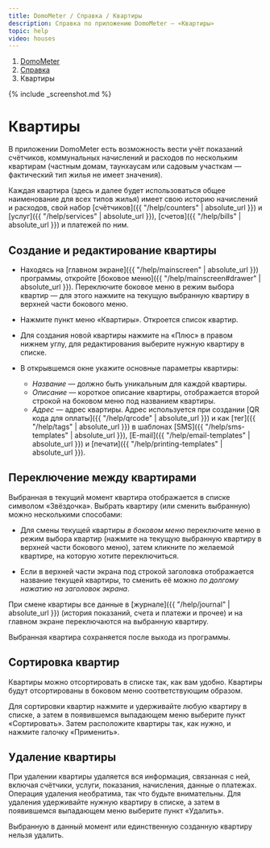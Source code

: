 ```yaml
---
title: DomoMeter / Справка / Квартиры
description: Справка по приложению DomoMeter — «Квартиры»
topic: help
video: houses
---
```


<div class="row">
<ol class="breadcrumb pull-right">
  <li><a href="{{ '/' | absolute_url }}">DomoMeter</a></li>
  <li><a href="{{ '/help' | absolute_url }}">Справка</a></li>
  <li class="active">Квартиры</li>
</ol>
</div>

<script type="text/javascript">
	var screenshots = [
	  '{{ "/assets/img/screens/houses.png" | absolute_url }}', 
	  '{{ "/assets/img/screens/house-properties.png" | absolute_url }}'
	];
</script>
{% include _screenshot.md %}

<div class="instruction" markdown="1">

# Квартиры

В приложении DomoMeter есть возможность вести учёт показаний счётчиков, коммунальных начислений и расходов по нескольким квартирам 
(частным домам, таунхаусам или садовым участкам — фактический тип жилья не имеет значения).  

Каждая квартира (здесь и далее будет использоваться общее наименование для всех типов жилья) имеет свою историю начислений и расходов, свой набор [счётчиков]({{ "/help/counters" | absolute_url }}) и [услуг]({{ "/help/services" | absolute_url }}), [счетов]({{ "/help/bills" | absolute_url }}) и платежей по ним.

## Создание и редактирование квартиры

* Находясь на [главном экране]({{ "/help/mainscreen" | absolute_url }}) программы, откройте [боковое меню]({{ "/help/mainscreen#drawer" | absolute_url }}). 
Переключите боковое меню в режим выбора квартир — для этого нажмите на текущую выбранную квартиру в верхней части бокового меню.

* Нажмите пункт меню «Квартиры». Откроется список квартир. 
 
* Для создания новой квартиры нажмите на «Плюс» в правом нижнем углу, для редактирования выберите нужную квартиру в списке. 
 
* В открывшемся окне укажите основные параметры квартиры:

  * *Название* — должно быть уникальным для каждой квартиры. 
  * *Описание* — короткое описание квартиры, отображается второй строкой на боковом меню под названием квартиры. 
  * *Адрес* — адрес квартиры. Адрес используется при создании [QR кода для оплаты]({{ "/help/qrcode" | absolute_url }}) и как [тег]({{ "/help/tags" | absolute_url }}) в шаблонах [SMS]({{ "/help/sms-templates" | absolute_url }}), [E-mail]({{ "/help/email-templates" | absolute_url }}) и [печати]({{ "/help/printing-templates" | absolute_url }}).
  
## Переключение между квартирами

Выбранная в текущий момент квартира отображается в списке символом «Звёздочка».
Выбрать квартиру (или сменить выбранную) можно несколькими способами:
 
* Для смены текущей квартиры *в боковом меню* переключите меню в режим выбора квартир (нажмите на текущую выбранную квартиру в верхней части бокового меню), 
затем кликните по желаемой квартире, на которую хотите переключиться.

* Если в верхней части экрана под строкой заголовка отображается название текущей квартиры, то сменить её можно *по долгому нажатию на заголовок экрана*.

При смене квартиры все данные в [журнале]({{ "/help/journal" | absolute_url }}) (история показаний, счета и платежи и прочее) и на главном экране переключаются на выбранную квартиру.

Выбранная квартира сохраняется после выхода из программы.
  
## Сортировка квартир
  
Квартиры можно отсортировать в списке так, как вам удобно. Квартиры будут отсортированы в боковом меню соответствующим образом.  

Для сортировки квартир нажмите и удерживайте любую квартиру в списке, а затем в появившемся выпадающем меню выберите пункт «Сортировать».
Затем расположите квартиры так, как нужно, и нажмите галочку «Применить».
  
## Удаление квартиры  
  
При удалении квартиры удаляется вся информация, связанная с ней, включая счётчики, услуги, показания, начисления, данные о платежах.
Операция удаления необратима, так что будьте внимательны.
Для удаления удерживайте нужную квартиру в списке, а затем в появившемся выпадающем меню выберите пункт «Удалить».
 
Выбранную в данный момент или единственную созданную квартиру нельзя удалить.
</div>